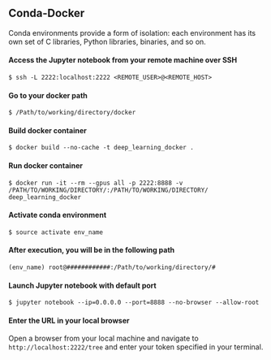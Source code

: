 ## Conda-Docker
Conda environments provide a form of isolation: each environment has its own set of C libraries, Python libraries, binaries, and so on. 

#### Access the Jupyter notebook from your remote machine over SSH
```
$ ssh -L 2222:localhost:2222 <REMOTE_USER>@<REMOTE_HOST>
```

#### Go to your docker path
```
$ /Path/to/working/directory/docker 
```

#### Build docker container
```
$ docker build --no-cache -t deep_learning_docker .
```

#### Run docker container
```
$ docker run -it --rm --gpus all -p 2222:8888 -v /PATH/TO/WORKING/DIRECTORY/:/PATH/TO/WORKING/DIRECTORY/ deep_learning_docker
```

#### Activate conda environment
```
$ source activate env_name
```

#### After execution, you will be in the following path
```
(env_name) root@############:/Path/to/working/directory/#
```

#### Launch Jupyter notebook with default port
```
$ jupyter notebook --ip=0.0.0.0 --port=8888 --no-browser --allow-root
```

#### Enter the URL in your local browser 
Open a browser from your local machine and navigate to
`http://localhost:2222/tree`
and enter your token specified in your terminal.









